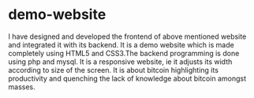 # demo-website
I have designed and developed the frontend of above mentioned website and integrated it with its backend. It is a demo website which is made completely using HTML5 and CSS3.The backend programming is done using php and mysql. It is a responsive website, ie it adjusts its width according to size of the screen.
It is about bitcoin highlighting its productivity and quenching the lack of knowledge about bitcoin amongst masses.
